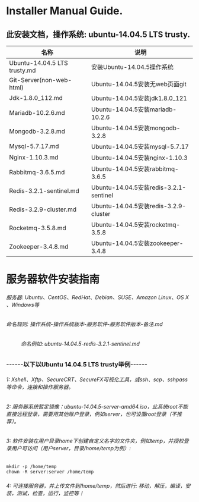 # Installer Manual Guide.
## 此安装文档，操作系统: ubuntu-14.04.5 LTS trusty.

|名称|说明|
|---|---|
Ubuntu-14.04.5 LTS trusty.md |	安装Ubuntu-14.04.5操作系统
Git-Server(non-web-html) | Ubuntu-14.04.5安装无web页面git
Jdk-1.8.0_112.md | Ubuntu-14.04.5安装jdk1.8.0_121
Mariadb-10.2.6.md |	Ubuntu-14.04.5安装mariadb-10.2.6
Mongodb-3.2.8.md | Ubuntu-14.04.5安装mongodb-3.2.8
Mysql-5.7.17.md | Ubuntu-14.04.5安装mysql-5.7.17
Nginx-1.10.3.md | Ubuntu-14.04.5安装nginx-1.10.3
Rabbitmq-3.6.5.md |	Ubuntu-14.04.5安装rabbitmq-3.6.5
Redis-3.2.1-sentinel.md | Ubuntu-14.04.5安装redis-3.2.1-sentinel
Redis-3.2.9-cluster.md | Ubuntu-14.04.5安装redis-3.2.9-cluster
Rocketmq-3.5.8.md |	Ubuntu-14.04.5安装rocketmq-3.5.8
Zookeeper-3.4.8.md | Ubuntu-14.04.5安装zookeeper-3.4.8

服务器软件安装指南
=================================
###### 服务器: Ubuntu、CentOS、RedHat、Debian、SUSE、Amazon Linux、OS X 、Windows等
###### 命名规则: 操作系统-操作系统版本-服务软件-服务软件版本-备注.md 
######           命名例如: ubuntu-14.04.5-redis-3.2.1-sentinel.md
### ------以下以Ubuntu 14.04.5 LTS trusty举例------
###### 1: Xshell、Xftp、SecureCRT、SecureFX可视化工具，或ssh、scp、sshpass等命令，连接和操作服务器。
###### 2: 服务器系统暂定镜像：ubuntu-14.04.5-server-amd64.iso，此系统root不能直接远程登录，需要用其他账户登录，例如server，也可设置root登录（不推荐）。
###### 3: 软件安装在用户目录home下创建自定义名字的文件夹，例如temp，并授权登录用户可访问（用户server，目录/home/temp为例）:
```
mkdir -p /home/temp
chown -R server:server /home/temp
```
###### 4: 可连接服务器，并上传文件到/home/temp，然后进行: 移动，解压，编译，安装，测试，检查，运行，监控等！

